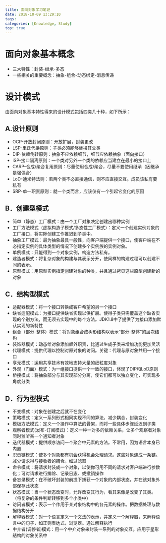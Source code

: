 ```yaml
---
title: 面向对象学习笔记
date: 2018-10-09 13:29:10
tags: 
categories: [Knowledge, Study]
top: true
---
```


# 面向对象基本概念

- 三大特性：封装-继承-多态
- 一些相关的重要概念：抽象-组合-动态绑定-消息传递

# 设计模式

由面向对象基本特性得来的设计模式包括四类几十种，如下所示：

## A.设计原则

- OCP-开放封闭原则：开放扩展，封装更改
- LSP-里氏代换原则：子类必须能够替换其父类
- DIP-依赖倒转原则：抽象不应依赖细节，细节应依赖抽象（面向接口）
- ISP-接口隔离原则：一个类对另外一个类的依赖应当建立在最小的接口上
- CARP-合成/聚合复用原则：尽量使用合成/聚合，尽量不要使用继承（因继承是强偶合）
- LoD-迪米特法则：若两个类不必直接通信，则不应直接交互。成员该私有要私有
- SRP-单一职责原则：就一个类而言，应该仅有一个引起它变化的原因

## B．创建型模式

- 简单（静态）工厂模式：由一个工厂对象决定创建出哪种实例
- 工厂方法模式（虚拟构造子模式/多态性工厂模式）：定义一个创建实例对象的工厂接口，将实际创建工作推迟到子类中。
- 抽象工厂模式：最为抽象最具一般性，向客户端提供一个接口，使客户端在不必指定实例的具体类型的情况下创建多个实例族的实例对象。
- 单例模式：只能得到一个对象实例，构造方法私有。
- 建造者模式：将复杂对象的构建与其表示分开，使同样的构建过程可以创建不同的表示。
- 原型模式：用原型实例指定创建对象的种类，并且通过拷贝这些原型创建新的对象

## C．结构型模式

- 适配器模式：将一个接口转换成客户希望的另一个接口
- 缺省适配模式：为接口提供缺省实现以供扩展。使得子类只需覆盖这个缺省实现的个别方法，而无须去实现中的每个方法。JDK1.8中了提供了为接口添加默认实现的新特性
- 组合（部分-整体）模式：将对象组合成树形结构以表示“部分-整体”的层次结构
- 装饰器模式：动态给对象添加额外职责，比通过生成子类来增加功能更加灵活
- 代理模式：提供代理以控制对原对象的访问。关键：代理与原对象共用一个接口
- 享元模式：运用共享技术有效地支持大量的细粒度对象
- 外观（门面）模式：为一组接口提供一个一致的接口，体现了DIP和LoD原则
- 桥接模式：将抽象部分与其实现部分分离，使它们都可以独立变化，可实现多角度分类

## D．行为型模式

- 不变模式：对象在创建之后就不在变化
- 策略模式：定义一系列形式相同实现不同的算法，减少耦合，封装变化
- 模板方法模式：定义一个操作中算法的骨架，而将一些具体步骤延迟到子类
- 观察者模式(发布-订阅模式)：定义一种一对多的依赖关系，让多个观察者对象同时监听某一个通知者对象
- 迭代器模式：提供顺序访问一个聚合中元素的方法。不常用，因为语言本身已内置
- 职责链模式：使多个对象都有机会获得机会处理请求。这些对象连成一条链。减少请求得与接收者的耦合。如过滤器
- 命令模式：将请求封装成一个对象，以使你可用不同的请求对客户端进行参数化；可对请求进行排除、记录日志、或撤销操作
- 备忘录模式：在不破坏封装的前提下捕获一个对象的内部状态，并在该对象外部保存此状态
- 状态模式：当一个状态改变时，允许改变其行为，看其来像是改变了其类。（将复杂的条件判断转移到多个小类中）
- 访问者模式：表示一个作用于某对象结构中的各元素的操作。把数据处理与数据结构分开
- 解释器模式：对一个语言定义一个文法的表示，并定义一个解释器，来解释语言中的句子，如正则表达式，浏览器。通过解释执行
- 中介者(调停者)模式：用一个中介对象来封装一系列的对象交互。应用于星形结构的对象关系中